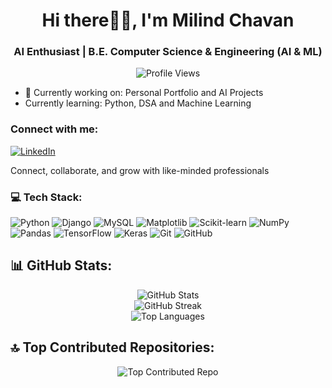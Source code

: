 

<!--
**Milind Chavan** is a ✨ _special_ ✨ repository because its `README.md` (this file) appears on your GitHub profile.

Here are some ideas to get you started:

- 🔭 I’m currently working on ...
- 🌱 I’m currently learning ...
- 👯 I’m looking to collaborate on ...
- 🤔 I’m looking for help with ...
- 💬 Ask me about ...
- 📫 How to reach me: ...
- 😄 Pronouns: ...
- ⚡ Fun fact: ...
-->

<h1 align="center">Hi there👋🏻, I'm Milind Chavan</h1>
<h3 align="center">AI Enthusiast | B.E. Computer Science & Engineering (AI & ML)</h3>

<p align="center">
  <img src="https://komarev.com/ghpvc/?username=Milind1234&label=Profile%20views&color=blueviolet&style=flat-square" alt="Profile Views" />
</p>

- 🔭 Currently working on: Personal Portfolio and AI Projects
- Currently learning: Python, DSA and Machine Learning 
<!-- - 📫 Reach me at: [milindchavan525@gmail.com](mailto:milindchavan525@gmail.com) -->

### Connect with me:
<p align="left">
<!--   <a href="https://instagram.com/"><img src="https://img.shields.io/badge/Instagram-%23E4405F.svg?logo=Instagram&logoColor=white" alt="Instagram" /></a> -->
  <a href="https://www.linkedin.com/in/milind-chavan-47a250214"><img src="https://img.shields.io/badge/LinkedIn-%230077B5.svg?logo=linkedin&logoColor=white" alt="LinkedIn" /></a>
<!--   <a href="https://discord.gg/9MXRvC37SP"><img src="https://img.shields.io/badge/Discord-5865F2?&logo=discord&logoColor=white" alt="Discord" /></a> -->
<!--   <h3>Join Our Discord!</h3> -->
<!--   <h4>🚀 A community for developers, freelancers, and creators! -->

Connect, collaborate, and grow with like-minded professionals<h4>
<!--   <a href="https://x.com/"><img src="https://img.shields.io/badge/X-black.svg?logo=X&logoColor=white" alt="X" /></a> -->
<!--   <a href="https://medium.com/"><img src="https://img.shields.io/badge/Medium-%2312100E.svg?logo=medium&logoColor=white" alt="Medium" /></a> -->
<!--   <a href="https://www.reddit.com/user//?utm_source=share&utm_medium=web3x&utm_name=web3xcss&utm_term=1&utm_content=share_button"><img src="https://img.shields.io/badge/Reddit-%23FF4500.svg?logo=reddit&logoColor=white" alt="Reddit" /></a> -->
</p>

### 💻 Tech Stack:
<p align="left">
<!--   <img src="https://img.shields.io/badge/c-%2300599C.svg?style=for-the-badge&logo=c&logoColor=white" alt="C" /> -->
<!--   <img src="https://img.shields.io/badge/java-%23ED8B00.svg?style=for-the-badge&logo=openjdk&logoColor=white" alt="Java" /> -->
  <img src="https://img.shields.io/badge/python-3670A0?style=for-the-badge&logo=python&logoColor=ffdd54" alt="Python" />
  <img src="https://img.shields.io/badge/django-%23092E20.svg?style=for-the-badge&logo=django&logoColor=white" alt="Django" />
  <img src="https://img.shields.io/badge/mysql-%2300000f.svg?style=for-the-badge&logo=mysql&logoColor=white" alt="MySQL" />
<!--   <img src="https://img.shields.io/badge/postgres-%23316192.svg?style=for-the-badge&logo=postgresql&logoColor=white" alt="Postgres" /> -->
  <img src="https://img.shields.io/badge/Matplotlib-%23ffffff.svg?style=for-the-badge&logo=Matplotlib&logoColor=black" alt="Matplotlib" />
  <img src="https://img.shields.io/badge/scikit--learn-%23F7931E.svg?style=for-the-badge&logo=scikit-learn&logoColor=white" alt="Scikit-learn" />
  <img src="https://img.shields.io/badge/numpy-%23013243.svg?style=for-the-badge&logo=numpy&logoColor=white" alt="NumPy" />
  <img src="https://img.shields.io/badge/pandas-%23150458.svg?style=for-the-badge&logo=pandas&logoColor=white" alt="Pandas" />
  <img src="https://img.shields.io/badge/TensorFlow-%23FF6F00.svg?style=for-the-badge&logo=TensorFlow&logoColor=white" alt="TensorFlow" />
  <img src="https://img.shields.io/badge/Keras-%23FFFFFF.svg?style=for-the-badge&logo=Keras&logoColor=red" alt="Keras" />
  <img src="https://img.shields.io/badge/git-%23F05032.svg?style=for-the-badge&logo=git&logoColor=white" alt="Git" />
  <img src="https://img.shields.io/badge/github-%23121011.svg?style=for-the-badge&logo=github&logoColor=white" alt="GitHub" />
</p>

</p>

## 📊 GitHub Stats:
<p align="center">
  <img src="https://github-readme-stats.vercel.app/api?username=Milind1234&theme=dark&hide_border=false&include_all_commits=false&count_private=false" alt="GitHub Stats" /><br/>
    <img src="https://streak-stats.demolab.com?user=Milind1234&theme=dark&hide_border=false" alt="GitHub Streak" /></br>
  <img src="https://github-readme-stats.vercel.app/api/top-langs/?username=Milind1234&theme=dark&hide_border=false&include_all_commits=false&count_private=false&layout=compact" alt="Top Languages" />
</p>

## 🔝 Top Contributed Repositories:
<p align="center">
  <img src="https://github-contributor-stats.vercel.app/api?username=Milind1234&limit=5&theme=dark&combine_all_yearly_contributions=true" alt="Top Contributed Repo" />
</p>
